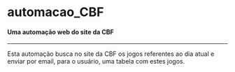 # automacao_CBF
#### Uma automação web do site da CBF  
___

Esta automação busca no site da CBF os jogos referentes ao dia
atual e enviar por email, para o usuário, uma tabela com estes jogos. 
